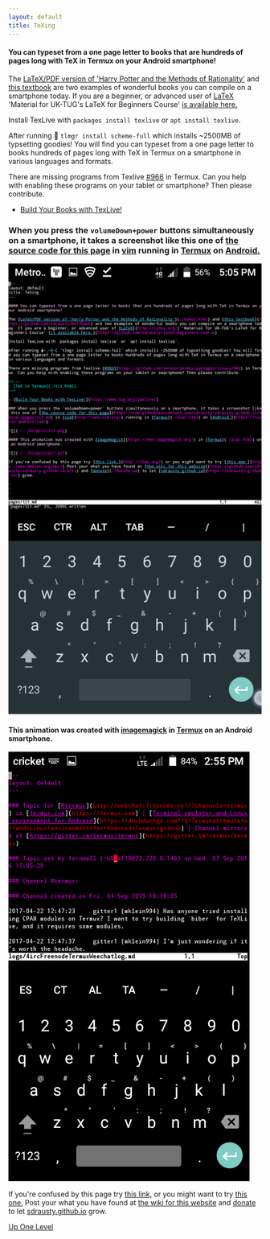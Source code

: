 ```yaml
---
layout: default
title: TeXing
---
```


#### You can typeset from a one page letter to books that are hundreds of pages long with TeX in Termux on your Android smartphone!

The [LaTeX/PDF version of 'Harry Potter and the Methods of Rationality'](./hpmor.html) and [this textbook](https://github.com/sdrausty/HoTTbook) are two examples of wonderful books you can compile on a smartphone today. If you are a beginner, or advanced user of [LaTeX](https://latex.org/forum/) 'Material for UK-TUG's LaTeX for Beginners Course' [is available here.](https://github.com/sdrausty/latex-beginners-course) 

Install TexLive with `packages install texlive` or `apt install texlive`. 

After running 🏃 `tlmgr install scheme-full` which installs ~2500MB of typsetting goodies! You will find you can typeset from a one page letter to books hundreds of pages long with TeX in Termux on a smartphone in various languages and formats.

There are missing programs from Texlive [#966](https://github.com/termux/termux-packages/issues/966) in Termux. Can you help with enabling these programs on your tablet or smartphone? Then please contribute.

<!---
- [TeX in Termux](./tit.html)
-->

- [Build Your Books with TexLive!](https://www.tug.org/texlive/)

### When you press the `volumeDown+power` buttons simultaneously on a smartphone, it takes a screenshot like this one of [the source code for this page](https://raw.githubusercontent.com/sdrausty/sdrausty.github.io/master/pages/tit.md) in [vim](http://www.vim.org/git.php) running in [Termux](./asac.html) on [Android.](https://source.android.com/)

![Screenshot](./../bitpics/tit.png)

#### This animation was created with [imagemagick](https://www.imagemagick.org/) in [Termux](./asac.html) on an Android smartphone.

![Screenshot Animation](./../bitpics/ps1.gif)

If you're confused by this page try [this link,](http://tldp.org/) or you might want to try [this one.](https://www.debian.org/doc/) Post your what you have found at [the wiki for this website](https://github.com/sdrausty/sdrausty.github.io/wiki) and [donate](./donate.md) to let [sdrausty.github.io](https://sdrausty.github.io/) grow.

[Up One Level](./../)
